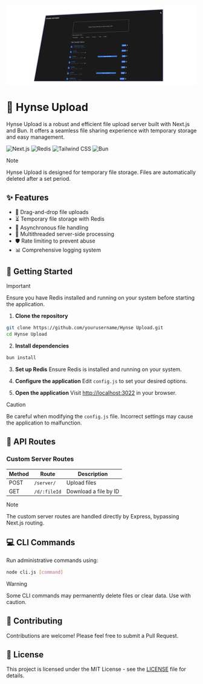 [![Banner](https://github.com/MidnightTale/hynse-upload/raw/main/public/img/banner.png)](https://github.com/MidnightTale/hynse-upload/blob/main/public/img/banner.png)
# 🚀 Hynse Upload

Hynse Upload is a robust and efficient file upload server built with Next.js and Bun. It offers a seamless file sharing experience with temporary storage and easy management.

![Next.js](https://img.shields.io/badge/Next.js-000000?style=for-the-badge&logo=next.js&logoColor=white)
![Redis](https://img.shields.io/badge/Redis-DC382D?style=for-the-badge&logo=redis&logoColor=white)
![Tailwind CSS](https://img.shields.io/badge/Tailwind_CSS-38B2AC?style=for-the-badge&logo=tailwind-css&logoColor=white)
![Bun](https://img.shields.io/badge/Bun-000000?style=for-the-badge&logo=bun&logoColor=white)

> [!NOTE]
> Hynse Upload is designed for temporary file storage. Files are automatically deleted after a set period.

## ✨ Features

- 📁 Drag-and-drop file uploads
- ⏳ Temporary file storage with Redis
- 🚀 Asynchronous file handling
- 🧵 Multithreaded server-side processing
- 🛡️ Rate limiting to prevent abuse
- 📊 Comprehensive logging system


## 🚀 Getting Started

> [!IMPORTANT]
> Ensure you have Redis installed and running on your system before starting the application.

1. **Clone the repository**
```bash
git clone https://github.com/yourusername/Hynse Upload.git
cd Hynse Upload
```

2. **Install dependencies**
```bash
bun install
```

3. **Set up Redis**
   Ensure Redis is installed and running on your system.

4. **Configure the application**
   Edit `config.js` to set your desired options.

5. **Open the application**
   Visit [http://localhost:3022](http://localhost:3022) in your browser.

> [!CAUTION]
> Be careful when modifying the `config.js` file. Incorrect settings may cause the application to malfunction.

## 🔗 API Routes


### Custom Server Routes
| Method | Route | Description |
|--------|-------|-------------|
| POST | `/server/` | Upload files |
| GET | `/d/:fileId` | Download a file by ID |

> [!NOTE]
> The custom server routes are handled directly by Express, bypassing Next.js routing.
## 💻 CLI Commands

Run administrative commands using:
```bash
node cli.js [command]
```

> [!WARNING]
> Some CLI commands may permanently delete files or clear data. Use with caution.

## 🤝 Contributing

Contributions are welcome! Please feel free to submit a Pull Request.

## 📄 License

This project is licensed under the MIT License - see the [LICENSE](LICENSE) file for details.